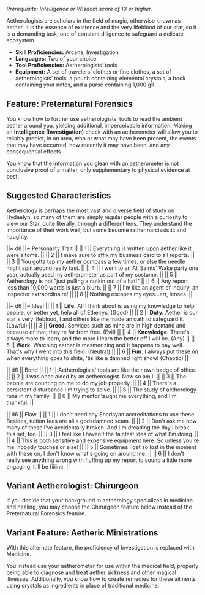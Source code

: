 *Prerequisite: Intelligence or Wisdom score of 13 or higher.*

Aetherologists are scholars in the field of magic, otherwise known as aether. It is the essence of existence and the very lifeblood of our star, so it is a demanding task, one of constant diligence to safeguard a delicate ecosystem.

* **Skill Proficiencies:** Arcana, Investigation
* **Languages:** Two of your choice
* **Tool Proficiencies:** Aetherologists’ tools
* **Equipment:** A set of travelers’ clothes or fine clothes, a set of aetherologists’ tools, a pouch containing elemental crystals, a book containing your notes, and a purse containing 1,000 gil

## Feature: Preternatural Forensics

You know how to further use aetherologists’ tools to read the ambient aether around you, yielding additional, imperceivable information. Making an **Intelligence (Investigation)** check with an aetherometer will allow you to reliably predict, in an area, who or what may have been present, the events that may have occurred, how recently it may have been, and any consequential effects.

You know that the information you glean with an aetherometer is not conclusive proof of a matter, only supplementary to physical evidence at best.

## Suggested Characteristics

Aetherology is perhaps the most vast and diverse field of study on Hydaelyn, so many of them are simply regular people with a curiosity to view our Star, quite literally, through a different lens. They understand the importance of their work well, but some become rather narcissistic and haughty.

||~ d8 ||~ Personality Trait ||
|| 1 || Everything is written upon aether like it were a tome. ||
|| 2 || I make sure to affix my business card to all reports. ||
|| 3 || You gotta tap my aether compass a few times, or else the needle might spin around really fast. ||
|| 4 || I went to an All Saints' Wake party one year, actually used my aetherometer as part of my costume. ||
|| 5 || Aetherology is not "just pulling a nutkin out of a hat!" ||
|| 6 || Any report less than 10,000 words is just a blurb. ||
|| 7 || I'm like an agent of inquiry, an inspector extraordinaire! ||
|| 8 || Nothing escapes my eyes...err, lenses. ||

||~ d6 ||~ Ideal ||
|| 1 || **Life.** All I think about is using my knowledge to help people, or better yet, help all of Etheirys. (Good) ||
|| 2 || **Duty.** Aether is our star's very lifeblood, I and others like me made an oath to safeguard it. (Lawful) ||
|| 3 || **Greed.** Services such as mine are in high demand and because of that, they're far from free. (Evil) ||
|| 4 || **Knowledge.** There's always more to learn, and the more I learn the better off I will be. (Any) ||
|| 5 || **Work.** Watching aether is mesmerizing and it happens to pay well. That's why I went into this field. (Neutral) ||
|| 6 || **Fun.** I always put these on when everything goes to shite, 'tis like a damned light show! (Chaotic) ||

|| d6 || Bond ||
|| 1 || Aetherologists' tools are like their own badge of office. ||
|| 2 || I was once aided by an aetherologist. Now so am I. ||
|| 3 || The people are counting on me to do my job properly. ||
|| 4 || There's a persistent disturbance I'm trying to solve. ||
|| 5 || The study of aetherology runs in my family. ||
|| 6 || My mentor taught me everything, and I'm thankful. ||

|| d6 || Flaw ||
|| 1 || I don't need any Sharlayan accreditations to use these. Besides, tuition fees are all a godsdamned scam. ||
|| 2 || Don't ask me how many of these I've accidentally broken. And I'm dreading the day I break this set, too. ||
|| 3 || I feel like I haven't the faintest idea of what I'm doing. ||
|| 4 || This is both sensitive and expensive equipment here. So unless you're me, nobody touches or else! ||
|| 5 || Sometimes I get so lost in the moment with these on, I don't know what's going on around me. ||
|| 6 || I don't really see anything wrong with fluffing up my report to sound a little more engaging, it'll be fiiiine. ||

## Variant Aetherologist: Chirurgeon

If you decide that your background in aetherology specializes in medicine and healing, you may choose the Chirurgeon feature below instead of the Preternatural Forensics feature.

## Variant Feature: Aetheric Ministrations

With this alternate feature, the proficiency of Investigation is replaced with Medicine.

You instead use your aetherometer for use within the medical field, properly being able to diagnose and treat aether sickness and other magical illnesses. Additionally, you know how to create remedies for these ailments using crystals as ingredients in place of traditional medicine.

